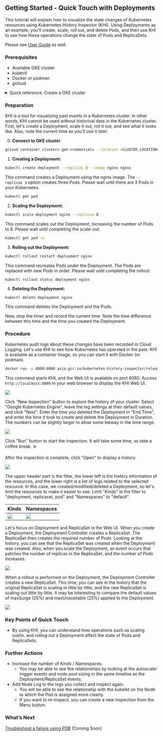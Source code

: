 ## **Getting Started \- Quick Touch with Deployments**

This tutorial will explain how to visualize the state changes of Kubernetes resources using Kubernetes History Inspector (KHI). Using Deployments as an example, you'll create, scale, roll out, and delete Pods, and then use KHI to see how these operations change the state of Pods and ReplicaSets.

Please see [User Guide](./user-guide.md) as well.
 
### **Prerequisites**

* Available GKE cluster
* kubectl  
* Docker or podman   
* gcloud

<details>

<summary>Quick reference: Create a GKE cluster</summary>

1. Go to Cloud Shell [https://shell.cloud.google.com/](https://shell.cloud.google.com/)
2. Run gcloud command `gcloud container clusters create khi-tutorial`

</details>

### **Preparation**

KHI is a tool for visualizing past events in a Kubernetes cluster. In other words, KHI cannot be used without historical data in the Kubernetes cluster.  
First, let's create a Deployment, scale it out, roll it out, and see what it looks like. Also, note the current time as you'll use it later.

0. **Connect to GKE cluster**

```bash
gcloud container clusters get-credentials --location <CLUSTER_LOCATION> <CLUSTER_NAME>
```

1. **Creating a Deployment:**

```bash
kubectl create deployment --replicas 3 --image nginx nginx
```

This command creates a Deployment using the nginx image. The `--replicas 3` option creates three Pods. Please wait until there are 3 Pods in your Kubernetes.

```bash
kubectl get pod
```

2. **Scaling the Deployment:**

```bash
kubectl scale deployment nginx --replicas 8
```

This command scales out the Deployment, increasing the number of Pods to 8. Please wait until completing the scale-out.

```bash
kubectl get pod -w
```

3. **Rolling out the Deployment:**

```bash
kubectl rollout restart deployment nginx
```

This command recreates Pods under the Deployment. The Pods are replaced with new Pods in order. Please wait until completing the rollout.

```
kubectl rollout status deployment nginx
```

4. **Deleting the Deployment:**

```
kubectl delete deployment nginx
```

This command deletes the Deployment and the Pods.

Now, stop the timer and record the current time. Note the time difference between this time and the time you created the Deployment.

### **Procedure**

Kubernetes audit logs about these changes have been recorded in Cloud Logging. Let's use KHI to see how Kubernetes has operated in the past. KHI is available as a container image, so you can start it with Docker (or podman).

```bash
docker run -p 8080:8080 asia.gcr.io/kubernetes-history-inspector/release:latest -access-token=`gcloud auth print-access-token`
```

This command starts KHI, and the Web UI is available on port 8080. Access `http://localhost:8080` in your web browser to display the KHI Web UI.

![](./images/gettingstarted-newinspection.png)

Click "New Inspection" button to explore the history of your cluster. Select "Google Kubernetes Engine", leave the log settings at their default values, and click "Next". Enter the time you deleted the Deployment in "End Time", and enter the time it took to create and delete the Deployment in Duration. The numbers can be slightly larger to allow some leeway in the time range.

![](./images/gettingstarted-inspection.png)

Click "Run" button to start the inspection. It will take some time, so take a coffee break. ☕️

After the inspection is complete, click "Open" to display a history.

![](./images/gettingstarted-inspected.png)

The upper header part is the filter, the lower left is the history information of the resources, and the lower right is a list of logs related to the selected resource. In this case, we created/modified/deleted a Deployment, so let's limit the resources to make it easier to see. Limit "Kinds" in the filter to "deployment, replicaset, pod" and "Namespaces" to "default".

|Kinds|Namespaces|
|---|---|
|![](./images/gettingstarted-kinds.png)|![](./images/gettingstarted-namespaces.png)|

Let's focus on Deployment and ReplicaSet in the Web UI. When you create a Deployment, the Deployment Controller creates a ReplicaSet. The ReplicaSet then creates the required number of Pods. Looking at the history, you can see that the ReplicaSet was created when the Deployment was created. Also, when you scale the Deployment, an event occurs that patches the number of replicas in the ReplicaSet, and the number of Pods increases.

![](./images/gettingstarted-history.png)

When a rollout is performed on the Deployment, the Deployment Controller creates a new ReplicaSet. This time, you can see in the history that the original ReplicaSet is scaling in little by little, and the new ReplicaSet is scaling out little by little. It may be interesting to compare the default values of maxSurge (25%) and maxUnavailable (25%) applied to the Deployment.

![](./images/gettingstarted-rollout.png)

### **Key Points of Quick Touch**

* By using KHI, you can understand how operations such as scaling out/in, and rolling out a Deployment affect the state of Pods and ReplicaSets.


### **Further Actions**

* Increase the number of Kinds / Namespaces.
  * You may be able to see the relationships by looking at the autoscaler trigger events and node pool sizing in the same timeline as the Deployment/ReplicaSet events.  
* Add Node Log to the logs you collect and inspect again.
  * You will be able to see the relationship with the kubelet on the Node to which the Pod is assigned more clearly.  
  * If you want to re-inspect, you can create a new inspection from the Menu button.

### What’s Next

[Troubleshoot a failure using PDB]() (Coming Soon)
